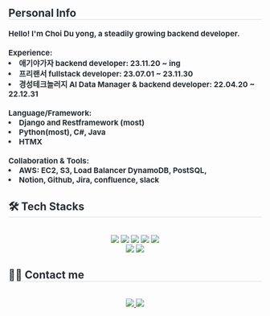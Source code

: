 <div style="text-align: left;"> 
    <h2 style="border-bottom: 1px solid #d8dee4; color: #282d33;"> Personal Info </h2>  
    <div style="font-weight: 700; font-size: 15px; text-align: left; color: #282d33;"> Hello! I'm Choi Du yong, a steadily growing backend developer.</li><br></li><br></li>Experience: <li> 애기야가자 backend developer: 23.11.20 ~ ing</li><li> 프리랜서 fullstack developer: 23.07.01 ~ 23.11.30</li><li> 경성테크놀러지 AI Data Manager & backend developer: 22.04.20 ~ 22.12.31</li><br></li>Language/Framework: <li>Django and Restframework (most)</li><li>Python(most), C#, Java</li><li> HTMX </li><br></li>Collaboration & Tools:</li><li> AWS: EC2, S3, Load Balancer DynamoDB, PostSQL, </li><li> Notion, Github, Jira, confluence, slack </div> 
    </div>
    <div style="text-align: left;">
    <h2 style="border-bottom: 1px solid #d8dee4; color: #282d33;"> 🛠️ Tech Stacks </h2> <br> 
    <div  align= "center"> <img src="https://img.shields.io/badge/Amazon S3-569A31?style=flat-square&logo=Amazon S3&logoColor=white">
          <img src="https://img.shields.io/badge/Amazon AWS-232F3E?style=flat-square&logo=Amazon AWS&logoColor=white">
          <img src="https://img.shields.io/badge/Django-092E20?style=flat-square&logo=Django&logoColor=white">
          <img src="https://img.shields.io/badge/Git-F05032?style=flat-square&logo=Git&logoColor=white">
          <img src="https://img.shields.io/badge/Github-181717?style=flat-square&logo=Github&logoColor=white">
          <br/><img src="https://img.shields.io/badge/Python-3776AB?style=flat-square&logo=Python&logoColor=white">
          <img src="https://img.shields.io/badge/Java-007396?style=flat-square&logo=Java&logoColor=white">
          </div>
    </div>
    <div style="text-align: left;">
    <h2 style="border-bottom: 1px solid #d8dee4; color: #282d33;"> 🧑‍💻 Contact me </h2> <br> 
    <div align= "center"> <a href=https://doit-dodu.tistory.com/> <img src="https://img.shields.io/badge/Tistory-000000?style=flat-square&logo=Tistory&logoColor=white&link=https://doit-dodu.tistory.com/"> </a>
         <a href=mailto:chlendyd7@gmail.com> <img src="https://img.shields.io/badge/Gmail-EA4335?style=flat-square&logo=Gmail&logoColor=white&link=mailto:chlendyd7@gmail.com"> </a>
          </div>  <br> 
    <div align= "center">  </div> 
    </div>
    
